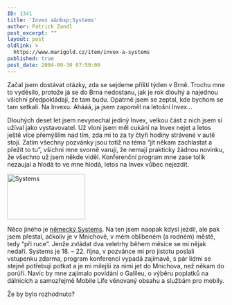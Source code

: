 ```yaml
---
ID: 1341
title: 'Invex a&nbsp;Systems'
author: Patrick Zandl
post_excerpt: ""
layout: post
oldlink: >
  https://www.marigold.cz/item/invex-a-systems
published: true
post_date: 2004-09-30 07:59:00
---
```

<p>
Začal jsem dostávat otázky, zda se sejdeme příští týden v Brně. Trochu mne to vyděsilo, protože já se do Brna nedostanu, jak je rok dlouhý a najednou všichni předpokládají, že tam budu. Opatrně jsem se zeptal, kde bychom se tam setkali. Na Invexu. Ahááá, ja jsem zapoměl na letošní Invex…</p>

<p>
Dlouhých deset let jsem nevynechal jediný Invex, velkou část z nich jsem si užíval jako vystavovatel. Už vloni jsem měl cukání na Invex nejet a letos ještě více přemýšlím nad tím, zda mi to za ty čtyři hodiny strávené v autě stojí. Zatím všechny pozvánky jsou totiž na téma &#8220;jít někam zachlastat a přežít to tu&#8221;, všichni mne svorně varují, že nemají prakticky žádnou novinku, že všechno už jsem někde viděl. Konferenční program mne zase tolik nezaujal a hlodá to ve mne hlodá, letos na Invex vůbec nejezdit. </p>

<div class="rightbox"><img src="/wp-content/uploads/1/20040930-systems.jpg" alt="Systems" width="180" height="105" /></div>
<p>
Něco jiného je <a href="http://www.systems-world.de/">německý Systems</a>. Na ten jsem naopak kdysi jezdil, ale pak jsem přestal, ačkoliv je v Mnichově, v mém oblíbeném (a rodném) městě, tedy &#8220;při ruce&#8221;. Jenže zvládat dva veletrhy během měsíce se mi nějak nedaří. Systems je 18. – 22. října, v pozvánce mi pro jistotu poslali vstupenku zdarma, program konferencí vypadá zajímavě, s pár lidmi se stejně potřebuji potkat a je mi milejší za nimi jet do Mnichova, než někam do porúří. Navíc by mne zajímalo povídání o Galileu, o výběru poplatků na dálnicích a samozřejmě Mobile Life věnovaný obsahu a službám pro mobily. </p>

<p>
Že by bylo rozhodnuto?
</p>
